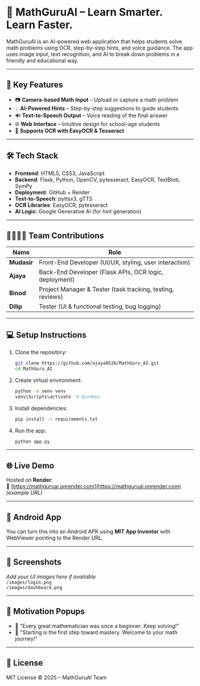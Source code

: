 
# 📘 MathGuruAI – Learn Smarter. Learn Faster.

MathGuruAI is an AI-powered web application that helps students solve math problems using OCR, step-by-step hints, and voice guidance. The app uses image input, text recognition, and AI to break down problems in a friendly and educational way.

---

## 🚀 Key Features

- 📷 **Camera-based Math Input** – Upload or capture a math problem
- 💡 **AI-Powered Hints** – Step-by-step suggestions to guide students
- 🔊 **Text-to-Speech Output** – Voice reading of the final answer
- 🌐 **Web Interface** – Intuitive design for school-age students
- 📖 **Supports OCR with EasyOCR & Tesseract**

---

## 🛠️ Tech Stack

- **Frontend**: HTML5, CSS3, JavaScript  
- **Backend**: Flask, Python, OpenCV, pytesseract, EasyOCR, TextBlob, SymPy  
- **Deployment**: GitHub + Render  
- **Text-to-Speech**: pyttsx3, gTTS  
- **OCR Libraries**: EasyOCR, pytesseract  
- **AI Logic**: Google Generative AI (for hint generation)

---

## 👨‍👩‍👧‍👦 Team Contributions

| Name    | Role                          |
|---------|-------------------------------|
| **Mudasir** | Front-End Developer (UI/UX, styling, user interaction) |
| **Ajaya**   | Back-End Developer (Flask APIs, OCR logic, deployment) |
| **Binod**   | Project Manager & Tester (task tracking, testing, reviews) |
| **Dilip**   | Tester (UI & functional testing, bug logging) |

---

## 💻 Setup Instructions

1. Clone the repository:
   ```bash
   git clone https://github.com/ajaya0526/MathGuru_AI.git
   cd MathGuru_AI
   ```

2. Create virtual environment:
   ```bash
   python -m venv venv
   venv\Scripts\activate  # Windows
   ```

3. Install dependencies:
   ```bash
   pip install -r requirements.txt
   ```

4. Run the app:
   ```bash
   python app.py
   ```

---

## 🌐 Live Demo

Hosted on **Render**:  
🔗 [https://mathguruai.onrender.com](https://mathguruai.onrender.com) *(example URL)*

---

## 📱 Android App

You can turn this into an Android APK using **MIT App Inventor** with WebViewer pointing to the Render URL.

---

## 📸 Screenshots

_Add your UI images here if available_  
`/images/login.png`  
`/images/dashboard.png`  

---

## 🧠 Motivation Popups

- 💬 "Every great mathematician was once a beginner. Keep solving!"
- 💬 "Starting is the first step toward mastery. Welcome to your math journey!"

---

## 📜 License

MIT License © 2025 – MathGuruAI Team
